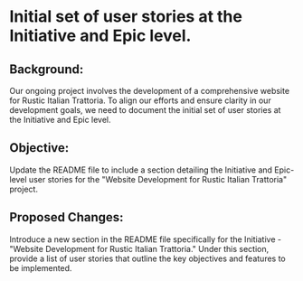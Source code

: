 # Initial set of user stories at the Initiative and Epic level.
## Background:
Our ongoing project involves the development of a comprehensive website for Rustic Italian Trattoria. To align our efforts and ensure clarity in our development goals, we need to document the initial set of user stories at the Initiative and Epic level.

## Objective:
Update the README file to include a section detailing the Initiative and Epic-level user stories for the "Website Development for Rustic Italian Trattoria" project.

## Proposed Changes:
Introduce a new section in the README file specifically for the Initiative - "Website Development for Rustic Italian Trattoria." Under this section, provide a list of user stories that outline the key objectives and features to be implemented.
